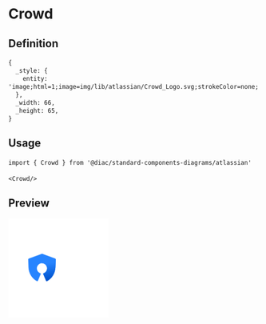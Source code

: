 # Crowd

## Definition

```
{
  _style: { 
    entity: 'image;html=1;image=img/lib/atlassian/Crowd_Logo.svg;strokeColor=none;',
  },
  _width: 66,
  _height: 65,
}
```

## Usage

```
import { Crowd } from '@diac/standard-components-diagrams/atlassian'

<Crowd/>
```

## Preview

<img src="./crowd.png" width="200"/>
